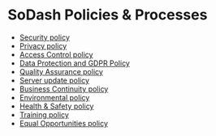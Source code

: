 
# SoDash Policies & Processes

 - [Security policy](/help/terms/security)
 - [Privacy policy](/help/terms/privacy)
 - [Access Control policy](/help/policy/access-control-policy)
 - [Data Protection and GDPR Policy](/help/policy/data-gdpr-policy)
 - [Quality Assurance policy](/help/policy/quality-assurance) 
 - [Server update policy](/help/policy/server-update-policy.html) 
 - [Business Continuity policy](/help/policy/business-continuity)
 - [Environmental policy](/help/policy/environmental-policy)
 - [Health & Safety policy](/help/policy/health-and-safety)
 - [Training policy](/help/policy/training)
 - [Equal Opportunities policy](/help/policy/equal-opportunities)
 

 <!-- 
 - [Tech Processes](/help/policy/tech-process)
 Software release policy -- needs a rewrite for external audiences -->
